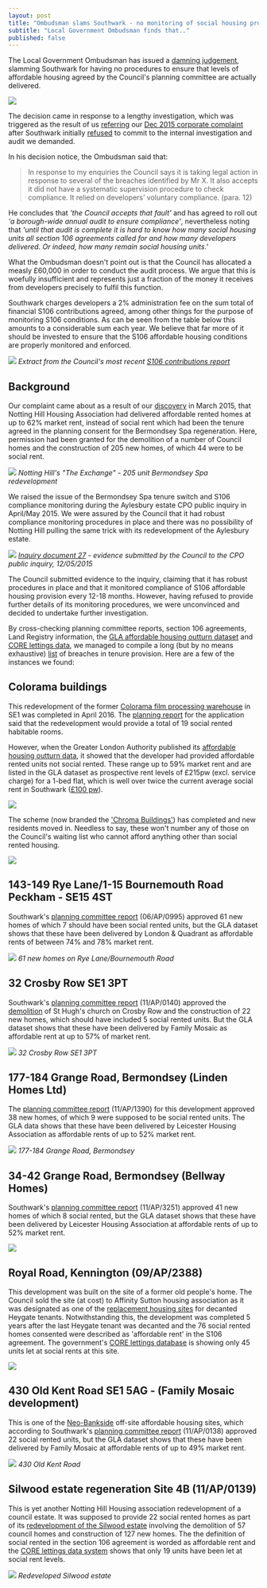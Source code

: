 ```yaml
---
layout: post
title: "Ombudsman slams Southwark - no monitoring of social housing provision"
subtitle: "Local Government Ombudsman finds that.."
published: false
---
```

The Local Government Ombudsman has issued a [damning judgement](/img/LGOFinalDecisionSOR.pdf), slamming Southwark for having no procedures to ensure that levels of affordable housing agreed by the Council's planning committee are actually delivered. 

![](/img/LGOFinalDecisionSOR.png)

The decision came in response to a lengthy investigation, which was triggered as the result of us [referring](http://35percent.org/img/Ombudsman18July2016.pdf) our [Dec 2015 corporate complaint](/img/ccomplaint15Dec2016.pdf) after Southwark initially [refused](/img/complaintresponseMWilliams.pdf) to commit to the internal investigation and audit we demanded.

In his decision notice, the Ombudsman said that:

>In response to my enquiries the Council says it is taking legal action in response to several of the breaches identified by Mr X. It also accepts it did not have a systematic supervision procedure to check compliance. It relied on developers’ voluntary compliance. (para. 12)

He concludes that _'the Council accepts that fault'_ and has agreed to roll out _'a borough-wide annual audit to ensure compliance'_, nevertheless noting that _'until that audit is complete it is hard to know how many social housing units all section 106 agreements called for and how many developers delivered. Or indeed, how many remain social housing units.'_

What the Ombudsman doesn't point out is that the Council has allocated a measly £60,000 in order to conduct the audit process. We argue that this is woefully insufficient and represents just a fraction of the money it receives from developers precisely to fulfil this function.

Southwark charges developers a 2% administration fee on the sum total of financial S106 contributions agreed, among other things for the purpose of monitoring S106 conditions. As can be seen from the table below this amounts to a considerable sum each year. We believe that far more of it should be invested to ensure that the S106 affordable housing conditions are properly monitored and enforced.

![](http://35percent.org/img/s106table.png)
*Extract from the Council's most recent [S106 contributions report](http://www.southwark.gov.uk/download/downloads/id/13876/s106_annual_report_2012-14)*

## Background
Our complaint came about as a result of our [discovery](http://35percent.org/2015-03-18-stand-up-for-more-social-housing/) in March 2015, that Notting Hill Housing Association had delivered affordable rented homes at up to 62% market rent, instead of social rent which had been the tenure agreed in the planning consent for the Bermondsey Spa regeneration. Here, permission had been granted for the demolition of a number of Council homes and the construction of 205 new homes, of which 44 were to be social rent. 

![](/img/bspaexchange.png)
*Notting Hill's "The Exchange" - 205 unit Bermondsey Spa redevelopment*

We raised the issue of the Bermondsey Spa tenure switch and S106 compliance monitoring during the Aylesbury estate CPO public inquiry in April/May 2015. We were assured by the Council that it had robust compliance monitoring procedures in place and there was no possibility of Notting Hill pulling the same trick with its redevelopment of the Aylesbury estate. 

![](/img/CPO_ExplanatoryNote12May2015.png)
*[Inquiry document 27](http://crappistmartin.github.io/images/CPO_ExplanatoryNote12May2015.pdf) - evidence submitted by the Council to the CPO public inquiry, 12/05/2015*

The Council submitted evidence to the inquiry, claiming that it has robust procedures in place and that it monitored compliance of S106 affordable housing provision every 12-18 months. However, having refused to provide further details of its monitoring procedures, we were unconvinced and decided to undertake further investigation.

By cross-checking planning committee reports, section 106 agreements, Land Registry information, the [GLA affordable housing outturn dataset](http://data.london.gov.uk/dataset/gla-affordable-housing-programme-outturn/resource/0c87e5dc-f1e9-4edf-b246-bef6b40a9ba3) and [CORE lettings data](https://core.communities.gov.uk/), we managed to compile a long (but by no means exhaustive) [list](http://35percent.org/img/section106_tenure_breaches.pdf) of breaches in tenure provision. Here are a few of the instances we found:

## Colorama buildings
This redevelopment of the former [Colorama film processing warehouse](http://35percent.org/colorama/) in SE1 was completed in April 2016. The [planning report](http://planbuild.southwark.gov.uk/documents/?GetDocument=%7b%7b%7b!Zz6kQSuw9WcG1eGU1VRSAg%3d%3d!%7d%7d%7d) for the application said that the redevelopment would provide a total of 19 social rented habitable rooms.  

However, when the Greater London Authority published its [affordable housing outturn data](http://data.london.gov.uk/dataset/gla-affordable-housing-programme-outturn/resource/0c87e5dc-f1e9-4edf-b246-bef6b40a9ba3), it showed that the developer had provided affordable rented units not social rented. These range up to 59% market rent and are listed in the GLA dataset as prospective rent levels of £215pw (excl. service charge) for a 1-bed flat, which is well over twice the current average social rent in Southwark ([£100 pw](http://www.southwark.gov.uk/news/article/1738/southwark_council_keeping_social_rent_affordable_for_londoners)).

![](http://crappistmartin.github.io/images/coloramagladata.png)

The scheme (now branded the ['Chroma Buildings'](http://www.fabrica.co.uk/The-Chroma-Buildings)) has completed and new residents moved in. Needless to say, these won't number any of those on the Council's waiting list who cannot afford anything other than social rented housing. 

![](/img/colorama_chroma.jpg)

## 143-149 Rye Lane/1-15 Bournemouth Road Peckham - SE15 4ST 
Southwark's [planning committee report](http://planbuild.southwark.gov.uk/documents/?GetDocument=%7b%7b%7b!yP1lK1SBYnvpeezqHiCudA%3d%3d!%7d%7d%7d) (06/AP/0995) approved 61 new homes of which 7 should have been social rented units, but the GLA dataset shows that these have been delivered by London & Quadrant as affordable rents of between 74% and 78% market rent.

![](/img/landqryelane.png)
*61 new homes on Rye Lane/Bournemouth Road*

## 32 Crosby Row SE1 3PT
Southwark's [planning committee report](http://planbuild.southwark.gov.uk/documents/?GetDocument=%7b%7b%7b!gKqBYbE9RsCLZlddMhjvOA%3d%3d!%7d%7d%7d) (11/AP/0140) approved the [demolition](http://www.london-se1.co.uk/news/view/5235) of St Hugh's church on Crosby Row and the construction of 22 new homes, which should have included 5 social rented units. But the GLA dataset shows that these have been delivered by Family Mosaic as affordable rent at up to 57% of market rent.

![](/img/crosbyrow.png)
*32 Crosby Row SE1 3PT*

## 177-184 Grange Road, Bermondsey (Linden Homes Ltd)
The [planning committee report](http://moderngov.southwark.gov.uk/documents/s21421/Item%201%20report.pdf) (11/AP/1390) for this development approved 38 new homes, of which 9 were supposed to be social rented units. The GLA data shows that these have been delivered by Leicester Housing Association as affordable rents of up to 52% market rent.

![](/img/177-184GrangeRoad.png)
*177-184 Grange Road, Bermondsey*

## 34-42 Grange Road, Bermondsey (Bellway Homes)
Southwark's [planning committee report](http://planbuild.southwark.gov.uk/documents/?GetDocument=%7b%7b%7b!zsXhZcwMT4Yjxyeq6tsl1w%3d%3d!%7d%7d%7d) (11/AP/3251) approved 41 new homes of which 8 social rented, but the GLA dataset shows that these have been delivered by Leicester Housing Association at affordable rents of up to 52% market rent.

![](/img/twistgrangeroad.png)

## Royal Road, Kennington (09/AP/2388)
This development was built on the site of a former old people's home. The Council sold the site (at cost) to Affinity Sutton housing association as it was designated as one of the [replacement housing sites](http://embed.verite.co/timeline/?source=0Aprl6XcACewydEhRaWFOLVBfUjBSVW1HUGVZNEhGeFE&font=Bevan-PotanoSans&maptype=toner&lang=en&hash_bookmark=true&start_zoom_adjust=2&height=650#15) for decanted Heygate tenants. Notwithstanding this, the development was completed 5 years after the last Heygate tenant was decanted and the 76 social rented homes consented were described as 'affordable rent' in the S106 agreement. The government's [CORE lettings database](https://core.communities.gov.uk) is showing only 45 units let at social rents at this site.

![](/img/royalroad.jpg)

## 430 Old Kent Road SE1 5AG - (Family Mosaic development)
This is one of the [Neo-Bankside](/neo-bankside) off-site affordable housing sites, which according to Southwark's [planning committee report](http://planbuild.southwark.gov.uk/documents/?GetDocument=%7b%7b%7b!siQ3eaBQc4N16%2bb1RFDnxQ%3d%3d!%7d%7d%7d) (11/AP/0138) approved 22 social rented units, but the GLA dataset shows that these have been delivered by Family Mosaic at affordable rents of up to 49% market rent.

![](/img/430okr.png)
*430 Old Kent Road*

## Silwood estate regeneration Site 4B (11/AP/0139)
This is yet another Notting Hill Housing association redevelopment of a council estate. It was supposed to provide 22 social rented homes as part of its [redevelopment of the Silwood estate](/silwood-estate-regeneration) involving the demolition of 57 council homes and construction of 127 new homes. The the definition of social rented in the section 106 agreement is worded as affordable rent and the [CORE lettings data system](https://core.communities.gov.uk/) shows that only 19 units have been let at social rent levels. 

![](/img/silwoodstreet.png)
*Redeveloped Silwood estate*




